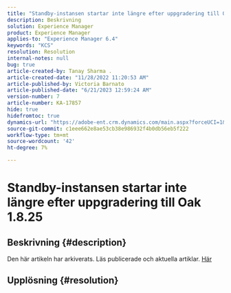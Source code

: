 ```yaml
---
title: "Standby-instansen startar inte längre efter uppgradering till Oak 1.8.25"
description: Beskrivning
solution: Experience Manager
product: Experience Manager
applies-to: "Experience Manager 6.4"
keywords: "KCS"
resolution: Resolution
internal-notes: null
bug: true
article-created-by: Tanay Sharma .
article-created-date: "11/28/2022 11:20:53 AM"
article-published-by: Victoria Barnato
article-published-date: "6/21/2023 12:59:24 AM"
version-number: 7
article-number: KA-17857
hide: true
hidefromtoc: true
dynamics-url: "https://adobe-ent.crm.dynamics.com/main.aspx?forceUCI=1&pagetype=entityrecord&etn=knowledgearticle&id=21e459b3-0e6f-ed11-9562-6045bd006239"
source-git-commit: c1eee662e8ae53cb38e986932f4b0db56eb5f222
workflow-type: tm+mt
source-wordcount: '42'
ht-degree: 7%

---
```


# Standby-instansen startar inte längre efter uppgradering till Oak 1.8.25

## Beskrivning {#description}

Den här artikeln har arkiverats. Läs publicerade och aktuella artiklar. [Här](https://experienceleague.adobe.com/search.html#sort=relevancy)

## Upplösning {#resolution}

